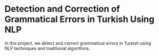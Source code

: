 # Detection and Correction of Grammatical Errors in Turkish Using NLP

In this project, we detect and correct grammatical errors in Turkish using NLP techniques and traditional algorithms.
 


